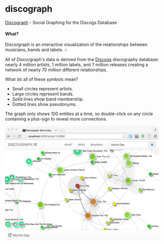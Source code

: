 # discograph

[Discograph](http://discograph.mbrsi.org/) - Social Graphing for the Discogs Database

#### What?

Disco/graph is an interactive visualization of the relationships between musicians, bands and labels. :notes:

All of Disco/graph's data is derived from the [Discogs](http://www.discogs.com) discography database: nearly 4 million artists, 1 million labels, and 7 million releases creating a network of nearly 70 million different relationships.

What do all of these symbols mean?

* Small circles represent artists.
* Large circles represent bands.
* Solid lines show band membership.
* Dotted lines show pseudonyms.

The graph only shows 100 entities at a time, so double-click on any circle containing a plus-sign to reveal more connections.

![The "Morris Day" Network](/discograph.png)
